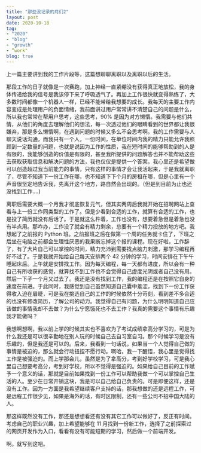 ```yaml
---
title: "那些没记录的月们2"
layout: post
date: 2020-10-18
tag:
- "2020"
- "blog"
- "growth"
- ”work"
blog: true
---
```




上一篇主要讲到我的工作片段等，这篇想聊聊离职以及离职以后的生活。

那段工作的日子就像是一次赛跑，加上神经一直紧绷没有获得真正地放松，我的身体传递给我的信号是我该停下来了呼吸透气了。再加上工作很快就变得熟练了，大多数时间都像一个机器人一样，已经不能带给我想要的成长。我每天的主要工作内容变成是处理用户的负面情绪，我前面讲过用户常常讲不清楚自己的问题是什么，所以我也常常在帮用户思考，这些思考，90% 是因为对方懒惰。我需要与他们共情，从他们的角度去理解他们的想法，每一次透过他们的眼睛看到的世界都让我很嫌弃，那是多么懒惰啊，在遇到问题的时候又多么不会思考啊。我的工作需要与人聊天说话沟通，而我只有一个人，一份时间，在单位时间内我的精力只能允许我照顾到一定数量的问题，也就是说因为工作的性质，我在短时间的能够帮助到的人是有限的，我能够创造的价值是有限的，甚至我所提供的问题解答也并不能帮助这些去获取获取信息和解决问题的方法，我也仅仅是提供一个答案。我心里还是希望做可以创造超过我当前能力的事情，只有这样的事情才会让我活起来，于是我就离职了，尽管不知道下一份工作在哪，也不知道下下个月的房租在哪，但是心里有一个声音很坚定地告诉我，先离开这个地方，路自然会出现的。（但是到目前为止也还没找到工作....)

离职后需要大概一个月我才彻底恢复元气，但其实两周后我就开始在招聘网站上查看与上一份工作同类型的工作了。但是少看到合适的工作，就算有合适的工作，也是投了简历就没有后话了。于是就这么杵着，工作也没有，想要着急但是着急也没有半点用。那咋办，工作没了就会有精力剩余，总要有一个精力投放的地方吧。我想起了之前报的 Python 班。之前报班之后在做第一个周的任务就卡住了，下班之后坐在电脑之前都会生理性厌恶的我果断忘掉这个报的课程。现在好啦，工作辞了，有了大片自己可以掌控的时间，精力充沛到需要找点脑力刺激，那学习编程再好不过了。于是我就开始给自己每天安排两个 42 分钟的学习，时间安排在下午午睡起床后。上午就是安排找工作。因为每天编程，每一天都有进度，所以会有一种自己有所收获的感觉，就算找不到工作也不会觉得自己虚度光阴或者自己没有用。然后一下子一个月又过去了。我还是没有找到工作，我的编程还是在按照它自身的速度在前进。于此同时，我感觉到自己虽然知道自己囊中羞涩，找到下一份工作获得收入迫在眉睫，可是我在挑选自己的工作的时候依然十分苛刻，看到差不多合适的也没有修改简历，了解公司的动力。我觉得自己有问题，为什么明明知道自己应该做的事情我却不去做？为什么宁愿饿死也不去工作？我真的需要这个事情有乐趣我才能做吗？

我想啊想啊，我以前上学的时候其实也不喜欢为了考试成绩拿高分学习的，可是为什么我还是可以很辛勤地在别人玩的时候自己去自习室自习。那个时候学习是没有乐趣的，但是我还是可以的。后来，我看到一句话说，如果当一个人觉得自己做的事情是被迫的，那么就会行动扭捏不愿行动。啊哈，我一下醒悟，我心里是觉得找工作是被强迫的。而上学那会儿，虽然是为了拿高分，考到好学校学习，可是我心里自己想要考高分，考到好学校，所以不觉得是强迫的。如果给自己目前的工作赋予一个意义的话，那就是目前如果找到一份工作可以帮助我做一个可以掌控自己生活的人。至少在日常开销这块，我是可以自己给自己负责的。可是即便这样，还是没有工作。因为一方面是我希望继续客户支持的话，那我想做的还是远程工作，可是远程工作很少见，如果是海外的话，有时区限制，还有一些公司不招中国大陆的人。

那这样既然没有工作，那还是想想看还有没有其它工作可以做好了，反正有时间。考虑自己的职业兴趣，加上希望能够在 11 月找到一份新工作，选择了之前探索过的网页开发作为入口，看看有没有可能短期的学习，然后做一个前端开发。

啊。就写到这吧。

